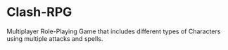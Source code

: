 # Clash-RPG

Multiplayer Role-Playing Game that includes different types of Characters using multiple attacks and spells. 
